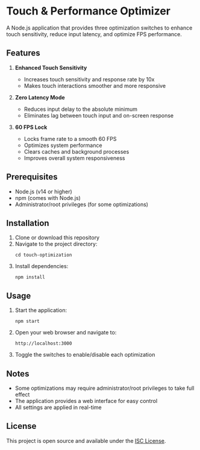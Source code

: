# Touch & Performance Optimizer

A Node.js application that provides three optimization switches to enhance touch sensitivity, reduce input latency, and optimize FPS performance.

## Features

1. **Enhanced Touch Sensitivity**
   - Increases touch sensitivity and response rate by 10x
   - Makes touch interactions smoother and more responsive

2. **Zero Latency Mode**
   - Reduces input delay to the absolute minimum
   - Eliminates lag between touch input and on-screen response

3. **60 FPS Lock**
   - Locks frame rate to a smooth 60 FPS
   - Optimizes system performance
   - Clears caches and background processes
   - Improves overall system responsiveness

## Prerequisites

- Node.js (v14 or higher)
- npm (comes with Node.js)
- Administrator/root privileges (for some optimizations)

## Installation

1. Clone or download this repository
2. Navigate to the project directory:
   ```
   cd touch-optimization
   ```
3. Install dependencies:
   ```
   npm install
   ```

## Usage

1. Start the application:
   ```
   npm start
   ```
2. Open your web browser and navigate to:
   ```
   http://localhost:3000
   ```
3. Toggle the switches to enable/disable each optimization

## Notes

- Some optimizations may require administrator/root privileges to take full effect
- The application provides a web interface for easy control
- All settings are applied in real-time

## License

This project is open source and available under the [ISC License](LICENSE).

